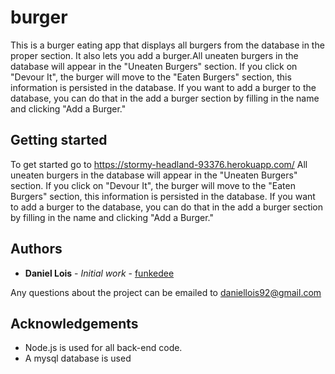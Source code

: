 # burger
This is a burger eating app that displays all burgers from the database in the proper section.  It also lets you add a burger.All uneaten burgers in the database will appear in the "Uneaten Burgers" section. If you click on "Devour It", the burger will move to the "Eaten Burgers" section, this information is persisted in the database.  If you want to add a burger to the database, you can do that in the add a burger section by filling in the name and clicking "Add a Burger."


## Getting started

To get started go to https://stormy-headland-93376.herokuapp.com/
All uneaten burgers in the database will appear in the "Uneaten Burgers" section. If you click on "Devour It", the burger will move to the "Eaten Burgers" section, this information is persisted in the database.  If you want to add a burger to the database, you can do that in the add a burger section by filling in the name and clicking "Add a Burger."


## Authors

* **Daniel Lois** - *Initial work* - [funkedee](https://github.com/funkedee)

Any questions about the project can be emailed to daniellois92@gmail.com

## Acknowledgements

* Node.js is used for all back-end code.
* A mysql database is used